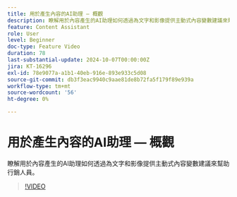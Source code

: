 ```yaml
---
title: 用於產生內容的AI助理 — 概觀
description: 瞭解用於內容產生的AI助理如何透過為文字和影像提供主動式內容變數建議來幫助行銷人員。
feature: Content Assistant
role: User
level: Beginner
doc-type: Feature Video
duration: 78
last-substantial-update: 2024-10-07T00:00:00Z
jira: KT-16296
exl-id: 78e9077a-a1b1-40eb-916e-893e933c5d08
source-git-commit: db3f3eac9940c9aae81de8b72fa5f179f89e939a
workflow-type: tm+mt
source-wordcount: '56'
ht-degree: 0%

---
```


# 用於產生內容的AI助理 — 概觀

瞭解用於內容產生的AI助理如何透過為文字和影像提供主動式內容變數建議來幫助行銷人員。

>[!VIDEO](https://video.tv.adobe.com/v/3432772/?learn=on)
